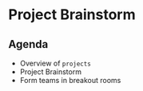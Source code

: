 # Project Brainstorm

## Agenda
- Overview of `projects`
- Project Brainstorm
- Form teams in breakout rooms
